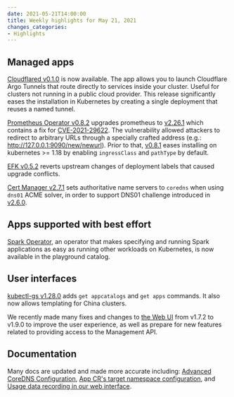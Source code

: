 ```yaml
---
date: 2021-05-21T14:00:00
title: Weekly highlights for May 21, 2021
changes_categories:
- Highlights
---
```


## Managed apps

[Cloudflared v0.1.0](https://docs.giantswarm.io/changes/managed-apps/cloudflared-app/v0.1.0/) is now available. The app allows you to launch Cloudflare Argo Tunnels that route directly to services inside your cluster. Useful for clusters not running in a public cloud provider. This release significantly eases the installation in Kubernetes by creating a single deployment that reuses a named tunnel.

[Prometheus Operator v0.8.2](https://docs.giantswarm.io/changes/managed-apps/prometheus-operator-app/v0.8.2/) upgrades prometheus to [v2.26.1](https://github.com/prometheus/prometheus/releases/tag/v2.26.1) which contains a fix for [CVE-2021-29622](https://github.com/prometheus/prometheus/security/advisories/GHSA-vx57-7f4q-fpc7). The vulnerability allowed attackers to redirect to arbitrary URLs through a specially crafted address (e.g.: http://127.0.0.1:9090/new/newurl). Prior to that, [v0.8.1](https://docs.giantswarm.io/changes/managed-apps/prometheus-operator-app/v0.8.1/) eases installing on kubernetes >= 1.18 by enabling `ingressClass` and `pathType` by default.

[EFK v0.5.2](https://docs.giantswarm.io/changes/managed-apps/efk-stack-app/v0.5.2/) reverts upstream changes of deployment labels that caused upgrade conflicts.

[Cert Manager v2.7.1](https://docs.giantswarm.io/changes/managed-apps/cert-manager-app/v2.7.1/  ) sets authoritative name servers to `coredns` when using `dns01` ACME solver, in order to support DNS01 challenge introduced in [v2.6.0](https://docs.giantswarm.io/changes/managed-apps/cert-manager-app/v2.6.0/).

## Apps supported with best effort

[Spark Operator](https://github.com/giantswarm/spark-operator), an operator that makes specifying and running Spark applications as easy as running other workloads on Kubernetes, is now available in the playground catalog.

## User interfaces

[kubectl-gs v1.28.0](https://docs.giantswarm.io/changes/kubectl-gs/kubectl-gs/v1.28.0/) adds `get appcatalogs` and `get apps` commands. It also now allows templating for China clusters.

We recently made many fixes and changes to [the Web UI](https://docs.giantswarm.io/changes/web-ui/) from v1.7.2 to v1.9.0 to improve the user experience, as well as prepare for new features related to providing access to the Management API.

## Documentation

Many docs are updated and made more accurate including: [Advanced CoreDNS Configuration](https://docs.giantswarm.io/advanced/coredns/), [App CR's target namespace configuration](https://docs.giantswarm.io/app-platform/namespace-configuration/), and [Usage data recording in our web interface](https://docs.giantswarm.io/ui-api/web/usage-data/).
